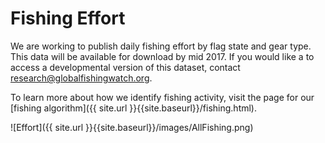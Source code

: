 # Fishing Effort

We are working to publish daily fishing effort by flag state and gear type. This data will be available for download by mid 2017. If you would like a to access a developmental version of this dataset, contact [research@globalfishingwatch.org](mailto:research@globalfishingwatch.org).

To learn more about how we identify fishing activity, visit the page for our [fishing algorithm]({{ site.url }}{{site.baseurl}}/fishing.html).

![Effort]({{ site.url }}{{site.baseurl}}/images/AllFishing.png)

